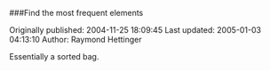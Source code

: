 ###Find the most frequent elements

Originally published: 2004-11-25 18:09:45
Last updated: 2005-01-03 04:13:10
Author: Raymond Hettinger

Essentially a sorted bag.